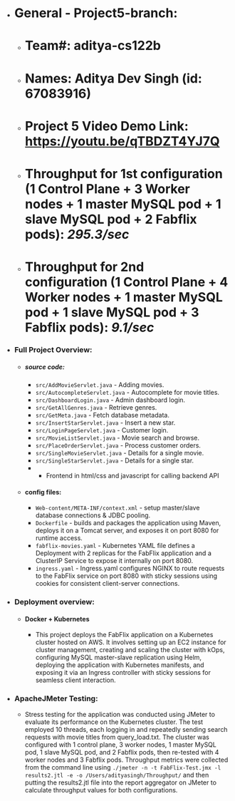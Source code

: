 - # General - Project5-branch:
  - # Team#: aditya-cs122b

  - # Names: Aditya Dev Singh (id: 67083916)

  - # Project 5 Video Demo Link: https://youtu.be/qTBDZT4YJ7Q

  - # Throughput for 1st configuration (1 Control Plane + 3 Worker nodes + 1 master MySQL pod + 1 slave MySQL pod + 2 Fabflix pods): **_295.3/sec_**

  - # Throughput for 2nd configuration (1 Control Plane + 4 Worker nodes + 1 master MySQL pod + 1 slave MySQL pod + 3 Fabflix pods): **_9.1/sec_**


- ### Full Project Overview:
    - ##### source code:
      - `src/AddMovieServlet.java` - Adding movies.
      - `src/AutocompleteServlet.java` - Autocomplete for movie titles.
      - `src/DashboardLogin.java` - Admin dashboard login.
      - `src/GetAllGenres.java` - Retrieve genres.
      - `src/GetMeta.java` - Fetch database metadata.
      - `src/InsertStarServlet.java` - Insert a new star.
      - `src/LoginPageServlet.java` - Customer login.
      - `src/MovieListServlet.java` - Movie search and browse.
      - `src/PlaceOrderServlet.java` - Process customer orders.
      - `src/SingleMovieServlet.java` - Details for a single movie.
      - `src/SingleStarServlet.java` - Details for a single star.
      - + Frontend in html/css and javascript for calling backend API
    - #### config files: 
      - `Web-content/META-INF/context.xml` - setup master/slave database connections & JDBC pooling.
      - `Dockerfile` - builds and packages the application using Maven, deploys it on a Tomcat server, and exposes it on port 8080 for runtime access.
      - `fabflix-movies.yaml` - Kubernetes YAML file defines a Deployment with 2 replicas for the FabFlix application and a ClusterIP Service to expose it internally on port 8080.
      - `ingress.yaml` - Ingress.yaml configures NGINX to route requests to the FabFlix service on port 8080 with sticky sessions using cookies for consistent client-server connections.

- ### Deployment overview:
  - #### Docker + Kubernetes
      - This project deploys the FabFlix application on a Kubernetes cluster hosted on AWS. It involves setting up an EC2 instance for cluster management, 
        creating and scaling the cluster with kOps, configuring MySQL master-slave replication using Helm, deploying the application with Kubernetes manifests, 
        and exposing it via an Ingress controller with sticky sessions for seamless client interaction.

- ### ApacheJMeter Testing:
  - Stress testing for the application was conducted using JMeter to evaluate its performance on the Kubernetes cluster. The test employed 10 threads, 
    each logging in and repeatedly sending search requests with movie titles from query_load.txt. 
    The cluster was configured with 1 control plane, 3 worker nodes, 1 master MySQL pod, 1 slave MySQL pod, and 2 Fabflix pods, 
    then re-tested with 4 worker nodes and 3 Fabflix pods. 
    Throughput metrics were collected from the command line using ``` ./jmeter -n -t FabFlix-Test.jmx -l results2.jtl -e -o /Users/adityasingh/Throughput/ ``` and then
    putting the results2.jtl file into the report aggregator on JMeter to calculate throughput values for both configurations. 